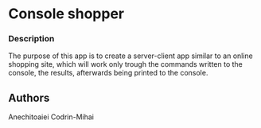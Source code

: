 # Console shopper
### Description
The purpose of this app is to create a server-client app similar to an online shopping site, which will work only trough the commands written to the console, the results, afterwards being printed to the console.
## Authors
Anechitoaiei Codrin-Mihai  
